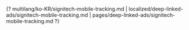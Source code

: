 {? multilang/ko-KR/signitech-mobile-tracking.md | localized/deep-linked-ads/signitech-mobile-tracking.md | pages/deep-linked-ads/signitech-mobile-tracking.md ?}
